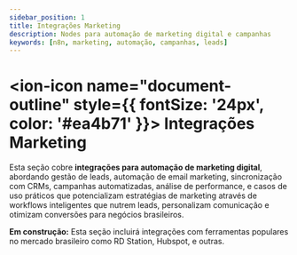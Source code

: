 ```yaml
---
sidebar_position: 1
title: Integrações Marketing
description: Nodes para automação de marketing digital e campanhas
keywords: [n8n, marketing, automação, campanhas, leads]
---
```


# <ion-icon name="document-outline" style={{ fontSize: '24px', color: '#ea4b71' }}></ion-icon> Integrações Marketing

Esta seção cobre **integrações para automação de marketing digital**, abordando gestão de leads, automação de email marketing, sincronização com CRMs, campanhas automatizadas, análise de performance, e casos de uso práticos que potencializam estratégias de marketing através de workflows inteligentes que nutrem leads, personalizam comunicação e otimizam conversões para negócios brasileiros.

**Em construção:** Esta seção incluirá integrações com ferramentas populares no mercado brasileiro como RD Station, Hubspot, e outras.

